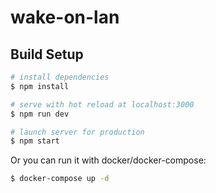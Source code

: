 # wake-on-lan

## Build Setup

```bash
# install dependencies
$ npm install

# serve with hot reload at localhost:3000
$ npm run dev

# launch server for production
$ npm start
```
Or you can run it with docker/docker-compose:
```bash
$ docker-compose up -d
```
